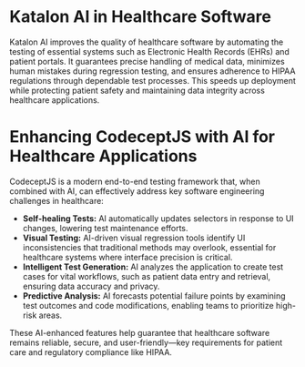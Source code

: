 # Katalon AI in Healthcare Software

Katalon AI improves the quality of healthcare software by automating the testing of essential systems such as Electronic Health Records (EHRs) and patient portals. It guarantees precise handling of medical data, minimizes human mistakes during regression testing, and ensures adherence to HIPAA regulations through dependable test processes. This speeds up deployment while protecting patient safety and maintaining data integrity across healthcare applications.


# Enhancing CodeceptJS with AI for Healthcare Applications

CodeceptJS is a modern end-to-end testing framework that, when combined with AI, can effectively address key software engineering challenges in healthcare:

- **Self-healing Tests:** AI automatically updates selectors in response to UI changes, lowering test maintenance efforts.
- **Visual Testing:** AI-driven visual regression tools identify UI inconsistencies that traditional methods may overlook, essential for healthcare systems where interface precision is critical.
- **Intelligent Test Generation:** AI analyzes the application to create test cases for vital workflows, such as patient data entry and retrieval, ensuring data accuracy and privacy.
- **Predictive Analysis:** AI forecasts potential failure points by examining test outcomes and code modifications, enabling teams to prioritize high-risk areas.

These AI-enhanced features help guarantee that healthcare software remains reliable, secure, and user-friendly—key requirements for patient care and regulatory compliance like HIPAA.
